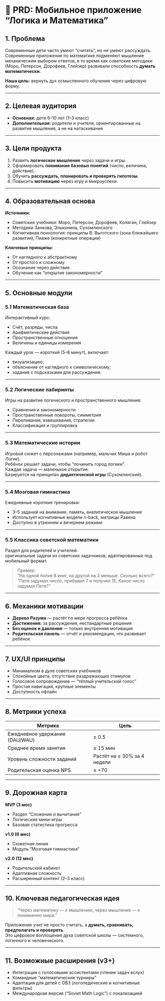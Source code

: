 # 📘 PRD: Мобильное приложение “Логика и Математика”

## 1. Проблема

Современные дети часто умеют “считать”, но не умеют рассуждать.  
Современные приложения по математике подменяют мышление механическим выбором ответов, в то время как советские методики (Моро, Петерсон, Дорофеев, Глейзер) развивали способность **думать математически**.

**Наша цель:** вернуть дух осмысленного обучения через цифровую форму.

---

## 2. Целевая аудитория

- **Основная:** дети 6–10 лет (1–3 класс)
- **Дополнительная:** родители и учителя, ориентированные на развитие мышления, а не на натаскивание

---

## 3. Цели продукта

1. Развить **логическое мышление** через задачи и игры.  
2. Сформировать **понимание базовых понятий** (число, величина, действие).  
3. Обучить **рассуждать, планировать и проверять гипотезы**.  
4. Повысить **мотивацию** через игру и микроуспехи.

---

## 4. Образовательная основа

**Источники:**
- Советские учебники: Моро, Петерсон, Дорофеев, Колягин, Глейзер  
- Методики Занкова, Эльконина, Сухомлинского  
- Когнитивная психология: принципы В. Выготского (зона ближайшего развития), Пиаже (конкретные операции)

**Ключевые принципы:**
- От наглядного к абстрактному  
- От простого к сложному  
- Осознание через действие  
- Обучение как “открытие закономерности”

---

## 5. Основные модули

### 5.1 Математическая база
Интерактивный курс:
- Счёт, разряды, числа
- Арифметические действия
- Пространственные отношения
- Величины и единицы измерения

Каждый урок — короткий (5–8 минут), включает:
- визуализацию;
- объяснение от наглядного к символическому;
- задания с подсказками для рассуждения.

---

### 5.2 Логические лабиринты
Игры на развитие логического и пространственного мышления:
- Сравнения и закономерности  
- Пространственные повороты, симметрия  
- Переливания, взвешивания, стратегии  
- Классификация и группировка  

---

### 5.3 Математические истории
Игровой сюжет с персонажами (например, мальчик Миша и робот Логик).  
Ребёнок решает задачи, чтобы “починить город логики”.  
Каждая задача — маленькое открытие.  
Базируется на принципах **дидактической игры** (Сухомлинский).

---

### 5.4 Мозговая гимнастика
Ежедневные короткие тренировки:
- 3–5 заданий на внимание, память, аналитическое мышление  
- Использует когнитивные модели n-back, матрицы Равена  
- Доступно в утреннем и вечернем режиме

---

### 5.5 Классика советской математики
Раздел для родителей и учителей:  
оригинальные задачи из советских задачников, адаптированные под мобильный формат.

> Пример:  
> “На одной полке 8 книг, на другой на 3 меньше. Сколько всего?”  
> “Петя задумал число, прибавил 7 и получил 15. Какое число задумал Петя?”

---

## 6. Механики мотивации

- **Дерево Разума** — растёт по мере прогресса ребёнка  
- **Достижения:** за рассуждения, нестандартные решения  
- **Без оценок и давления** — только внутренняя мотивация  
- **Родительская панель** — отчёт и рекомендации, что развивает ребёнок  

---

## 7. UX/UI принципы

- Минимализм в духе советских учебников  
- Спокойные цвета, отсутствие раздражающих стимулов  
- Голосовое сопровождение — “тёплый учительский голос”  
- Простая навигация, крупные элементы  
- Доступность офлайн  

---

## 8. Метрики успеха

| Метрика | Цель |
|----------|------|
| Ежедневное удержание (DAU/WAU) | ≥ 0.5 |
| Среднее время занятия | ≥ 15 мин |
| Уровень сложности заданий | Растёт на ≥ 30% за 4 недели |
| Родительская оценка NPS | ≥ +70 |

---

## 9. Дорожная карта

**MVP (3 мес)**  
- Раздел “Сложение и вычитание”  
- Логические мини-игры  
- Базовая статистика прогресса  

**v1.0 (6 мес)**  
- Сюжетная линия  
- Модуль “Мозговая гимнастика”  

**v2.0 (12 мес)**  
- Родительский кабинет  
- Адаптивная сложность  
- Расширенный контент (2–3 класс)

---

## 10. Ключевая педагогическая идея

> “Через математику — к мышлению, через мышление — к пониманию мира.”

Приложение учит не просто считать, а **думать, сравнивать, предполагать и проверять**.  
Это цифровое воплощение духа советской школы — системного, логичного и человеческого.

---

## 11. Возможные расширения (v3+)

- Интеграция с голосовыми ассистентами (чтение задач вслух)  
- Командные “математические турниры”  
- Адаптация для детей с ОВЗ (логопедические и когнитивные фильтры)  
- Международная версия (“Soviet Math Logic”) с локализацией